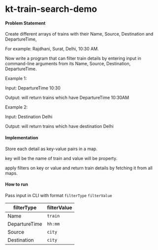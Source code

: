 # kt-train-search-demo

#### Problem Statement 
Create different arrays of trains with their Name, Source, Destination and DepartureTime,

For example: Rajdhani, Surat, Delhi, 10:30 AM. 

Now write a program that can filter train details by entering input in command-line arguments from its Name, Source, Destination, DepartureTime.

Example 1:

Input: DepartureTime 10:30

Output: will return trains which have DepartureTime 10:30AM

Example 2:

Input: Destination Delhi

Output: will return trains which have destination Delhi

#### Implementation

Store each detail as key-value pairs in a map.
 
key will be the name of train and value will be property.

apply filters on key or value and return train details by fetching it from all maps.

#### How to run

Pass input in CLI with format `filterType` `filterValue`

| filterType | filterValue |
| -------- | ------ |
| Name | `train` | 
| DepartureTime | `hh:mm` |
| Source | `city`| 
|Destination | `city`|
